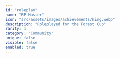```yaml
---
id: "roleplay"
name: "RP Master"
icon: "src/assets/images/achievements/king.webp"
description: "Roleplayed for the Forest Cup"
rarity: 1
category: "Community"
unique: false
visible: false
enabled: true
---
```

